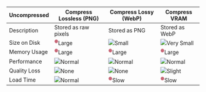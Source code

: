 | Uncompressed | Compress Lossless (PNG) | Compress Lossy (WebP) | Compress VRAM |
| ------------ | ----------------------- | --------------------- | ------------- | 
| Description | Stored as raw pixels | Stored as PNG | Stored as WebP | Stored as S3TC/BC,PVRTC/ETC, depending on platform|
| Size on Disk | <img src="images/bad.png"/>Large | <img src="regular.png">Small | <img src="good.png">Very Small | <img src="regular.png">Small |
| Memory Usage | <img src="images/bad.png"/>Large | <img src="images/bad.png"/>Large | <img src="images/bad.png"/>Large | <img src="good.png">Small |                                                                                                 
| Performance | <img src="regular.png">Normal | <img src="regular.png">Normal | <img src="regular.png">Normal | <img src="good.png">Fast |
| Quality Loss | <img src="good.png">None | <img src="good.png">None | <img src="regular.png">Slight | <img src="images/bad.png"/>Moderate |
| Load Time | <img src="regular.png">Normal | <img src="images/bad.png"/>Slow | <img src="images/bad.png"/>Slow | <img src="good.png">Fast |
